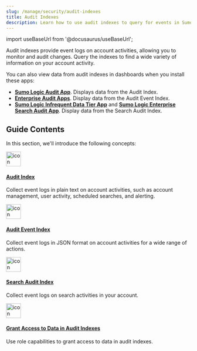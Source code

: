```yaml
---
slug: /manage/security/audit-indexes
title: Audit Indexes
description: Learn how to use audit indexes to query for events in Sumo Logic.
---
```


import useBaseUrl from '@docusaurus/useBaseUrl';

Audit indexes provide event logs on account activities, allowing you to monitor and audit changes. Query the indexes to find a wide variety of information on your account activity.

You can also view data from audit indexes in dashboards when you install these apps:
* [**Sumo Logic Audit App**](http://localhost:3000/docs/integrations/sumo-apps/audit/). Displays data from the Audit Index.
* [**Enterprise Audit Apps**](/docs/integrations/sumo-apps/enterprise-audit/). Display data from the Audit Event Index.
* [**Sumo Logic Infrequent Data Tier App**](/docs/integrations/sumo-apps/infrequent-data-tier) and [**Sumo Logic Enterprise Search Audit App**](/docs/integrations/sumo-apps/enterprise-search-audit/). Display data from the Search Audit Index.

## Guide Contents

In this section, we'll introduce the following concepts:

<div className="box-wrapper" markdown="1">
<div className="box smallbox1 card">
  <div className="container">
  <a href="/docs/manage/security/audit-indexes/audit-index"><img src={useBaseUrl('img/icons/security/security.png')} alt="icon" width="40"/><h4>Audit Index</h4></a>
  <p>Collect event logs in plain text on account activities, such as account management, user activity, scheduled searches, and alerting.</p>
  </div>
</div>
<div className="box smallbox2 card">
  <div className="container">
  <a href="/docs/manage/security/audit-indexes/audit-event-index"><img src={useBaseUrl('img/icons/security/security.png')} alt="icon" width="40"/><h4>Audit Event Index</h4></a>
  <p>Collect event logs in JSON format on account activities for a wide range of actions.</p>
  </div>
</div>
<div className="box smallbox3 card">
  <div className="container">
  <a href="/docs/manage/security/audit-indexes/search-audit-index"><img src={useBaseUrl('img/icons/security/security.png')} alt="icon" width="40"/><h4>Search Audit Index</h4></a>
  <p>Collect event logs on search activities in your account.</p>
  </div>
</div>
<div className="box smallbox4 card">
  <div className="container">
  <a href="/docs/manage/security/audit-indexes/audit-index-access"><img src={useBaseUrl('img/icons/security/security.png')} alt="icon" width="40"/><h4>Grant Access to Data in Audit Indexes</h4></a>
  <p>Use role capabilities to grant access to data in audit indexes.</p>
  </div>
</div>
</div>